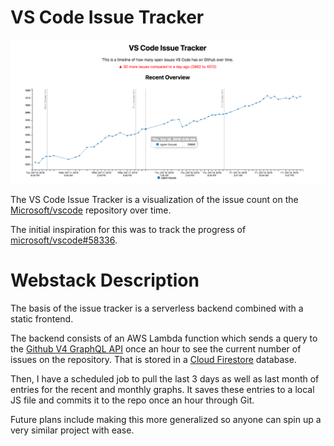 # VS Code Issue Tracker

![Issue Tracker Screenshot](images/issueTrackerPreview.png)

The VS Code Issue Tracker is a visualization of the issue count on the [Microsoft/vscode](https://github.com/microsoft/vscode) repository over time.

The initial inspiration for this was to track the progress of [microsoft/vscode#58336](https://github.com/Microsoft/vscode/issues/58336).



# Webstack Description

The basis of the issue tracker is a serverless backend combined with a static frontend.

The backend consists of an AWS Lambda function which sends a query to the [Github V4 GraphQL API](https://developer.github.com/v4/) once an hour to see the current number of issues on the repository. That is stored in a [Cloud Firestore](https://firebase.google.com/docs/firestore/) database.

Then, I have a scheduled job to pull the last 3 days as well as last month of entries for the recent and monthly graphs. It saves these entries to a local JS file and commits it to the repo once an hour through Git.

Future plans include making this more generalized so anyone can spin up a very similar project with ease.
